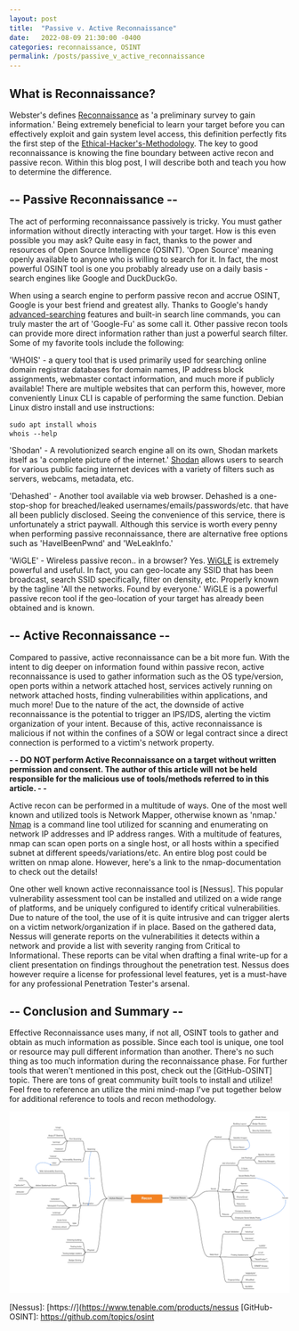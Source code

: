 ```yaml
---
layout: post
title:  "Passive v. Active Reconnaissance"
date:   2022-08-09 21:30:00 -0400
categories: reconnaissance, OSINT
permalink: /posts/passive_v_active_reconnaissance
---
```


<h2>What is Reconnaissance?</h2>


Webster's defines [Reconnaissance] as 'a preliminary survey to gain information.' 
Being extremely beneficial to learn your target before you can effectively exploit and gain system level access, 
this definition perfectly fits the first step of the [Ethical-Hacker's-Methodology]. 
The key to good reconnaissance is knowing the fine boundary between active recon and passive recon. 
Within this blog post, I will describe both and teach you how to determine the difference.


<h2>-- Passive Reconnaissance --</h2>


The act of performing reconnaissance passively is tricky. 
You must gather information without directly interacting with your target. 
How is this even possible you may ask? Quite easy in fact, thanks to the power and resources of Open Source Intelligence (OSINT). 
'Open Source' meaning openly available to anyone who is willing to search for it. 
In fact, the most powerful OSINT tool is one you probably already use on a daily basis - search engines like Google and DuckDuckGo. 


When using a search engine to perform passive recon and accrue OSINT, Google is your best friend and greatest ally. 
Thanks to Google's handy [advanced-searching] features and built-in search line commands, you can truly master the art of 'Google-Fu' as some call it. 
Other passive recon tools can provide more direct information rather than just a powerful search filter. 
Some of my favorite tools include the following:


'WHOIS' - a query tool that is used primarily used for searching online domain registrar databases for domain names, 
IP address block assignments, webmaster contact information, and much more if publicly available! 
There are multiple websites that can perform this, however, more conveniently Linux CLI is capable of performing the same function. 
Debian Linux distro install and use instructions:


```
sudo apt install whois
whois --help
```


'Shodan' - A revolutionized search engine all on its own, Shodan markets itself as 'a complete picture of the internet.' 
[Shodan] allows users to search for various public facing internet devices with a variety of filters such as servers, webcams, metadata, etc. 


'Dehashed' - Another tool available via web browser. 
Dehashed is a one-stop-shop for breached/leaked usernames/emails/passwords/etc. that have all been publicly disclosed. 
Seeing the convenience of this service, there is unfortunately a strict paywall. 
Although this service is worth every penny when performing passive reconnaissance, there are alternative free options such as 'HaveIBeenPwnd' and 'WeLeakInfo.'


'WiGLE' - Wireless passive recon.. in a browser? Yes. 
[WiGLE] is extremely powerful and useful. In fact, you can geo-locate any SSID that has been broadcast, 
search SSID specifically, filter on density, etc. Properly known by the tagline 'All the networks. Found by everyone.' 
WiGLE is a powerful passive recon tool if the geo-location of your target has already been obtained and is known. 


<h2>-- Active Reconnaissance --</h2>


Compared to passive, active reconnaissance can be a bit more fun. 
With the intent to dig deeper on information found within passive recon, active reconnaissance is used to gather information such as the OS type/version, 
open ports within a network attached host, services actively running on network attached hosts, finding vulnerabilities within applications, and much more! 
Due to the nature of the act, the downside of active reconnaissance is the potential to trigger an IPS/IDS, alerting the victim organization of your intent. 
Because of this, active reconnaissance is malicious if not within the confines of a SOW or legal contract since a direct connection is performed to a victim's network property. 


<b> - - DO NOT perform Active Reconnaissance on a target without written permission and consent. 
  The author of this article will not be held responsible for the malicious use of tools/methods referred to in this article. - - </b>


Active recon can be performed in a multitude of ways. 
One of the most well known and utilized tools is Network Mapper, otherwise known as 'nmap.' 
[Nmap] is a command line tool utilized for scanning and enumerating on network IP addresses and IP address ranges. 
With a multitude of features, nmap can scan open ports on a single host, or all hosts within a specified subnet at different speeds/variations/etc. 
An entire blog post could be written on nmap alone. However, here's a link to the nmap-documentation to check out the details!


One other well known active reconnaissance tool is [Nessus]. 
This popular vulnerability assessment tool can be installed and utilized on a wide range of platforms, 
and be uniquely configured to identify critical vulnerabilities. 
Due to nature of the tool, the use of it is quite intrusive and can trigger alerts on a victim network/organization if in place. 
Based on the gathered data, Nessus will generate reports on the vulnerabilities it detects within a network and provide a list with severity ranging from Critical to Informational. 
These reports can be vital when drafting a final write-up for a client presentation on findings throughout the penetration test. 
Nessus does however require a license for professional level features, yet is a must-have for any professional Penetration Tester's arsenal. 


<h2>-- Conclusion and Summary --</h2>


Effective Reconnaissance uses many, if not all, OSINT tools to gather and obtain as much information as possible. 
Since each tool is unique, one tool or resource may pull different information than another. 
There's no such thing as too much information during the reconnaissance phase. 
For further tools that weren't mentioned in this post, check out the [GitHub-OSINT] topic. 
There are tons of great community built tools to install and utilize!
Feel free to reference an utilize the mini mind-map I've put together below for additional reference to tools and recon methodology.


<img title="recon-mind-map" src="https://github.com/bishDOTexe/my-images/blob/792e147ac6fefa654a998b6ab00ce36fbe28368f/Recon_mind-map.jpg">


[Reconnaissance]: https://www.merriam-webster.com/dictionary/reconnaissance
[Ethical-Hacker's-Methodology]: https://hackmethod.com/hacker-methodology/?v=7516fd43adaa
[advanced-searching]: https://google.com/advanced_search
[Shodan]: https://shodan.io/
[WiGLE]: https://wigle.net/
[Nmap]: https://nmap.org/book/man.html#man-description
[Nessus]: [https://](https://www.tenable.com/products/nessus
[GitHub-OSINT]: https://github.com/topics/osint
